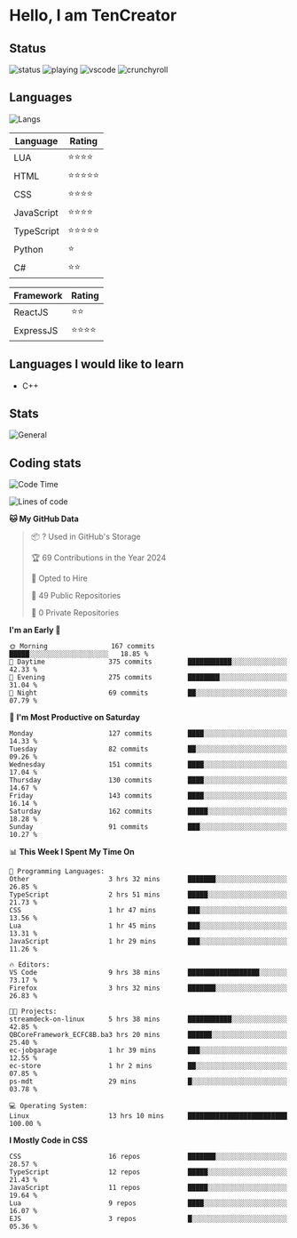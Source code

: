# Hello, I am TenCreator

## Status
![status](https://api.statusbadges.me/badge/status/518334475038359555?simple=true&style=for-the-badge)
![playing](https://api.statusbadges.me/badge/playing/518334475038359555?style=for-the-badge)
![vscode](https://api.statusbadges.me/badge/vscode/518334475038359555?style=for-the-badge)
![crunchyroll](https://api.statusbadges.me/badge/crunchyroll/518334475038359555?style=for-the-badge)

## Languages
![Langs](https://github-readme-stats.vercel.app/api/top-langs/?username=tencreator&layout=compact&theme=radical)


|Language|Rating|
|--------|------|
|LUA|⭐️⭐️⭐️⭐️|
|HTML|⭐️⭐️⭐️⭐️⭐️|
|CSS|⭐️⭐️⭐️⭐️|
|JavaScript|⭐️⭐️⭐️⭐️|
|TypeScript|⭐️⭐️⭐️⭐️⭐️|
|Python|⭐️|
|C#|⭐️⭐️ |

|Framework|Rating|
|--------|------|
|ReactJS|⭐️⭐️|
|ExpressJS|⭐️⭐️⭐️⭐️|

## Languages I would like to learn
- C++

## Stats
![General](https://github-readme-stats.vercel.app/api?username=tencreator&show_icons=true&theme=radical)

## Coding stats
<!--START_SECTION:waka-->
![Code Time](http://img.shields.io/badge/Code%20Time-61%20hrs%208%20mins-blue)

![Lines of code](https://img.shields.io/badge/From%20Hello%20World%20I%27ve%20Written-481.8%20thousand%20lines%20of%20code-blue)

**🐱 My GitHub Data** 

> 📦 ? Used in GitHub's Storage 
 > 
> 🏆 69 Contributions in the Year 2024
 > 
> 💼 Opted to Hire
 > 
> 📜 49 Public Repositories 
 > 
> 🔑 0 Private Repositories 
 > 
**I'm an Early 🐤** 

```text
🌞 Morning                167 commits         █████░░░░░░░░░░░░░░░░░░░░   18.85 % 
🌆 Daytime                375 commits         ███████████░░░░░░░░░░░░░░   42.33 % 
🌃 Evening                275 commits         ████████░░░░░░░░░░░░░░░░░   31.04 % 
🌙 Night                  69 commits          ██░░░░░░░░░░░░░░░░░░░░░░░   07.79 % 
```
📅 **I'm Most Productive on Saturday** 

```text
Monday                   127 commits         ████░░░░░░░░░░░░░░░░░░░░░   14.33 % 
Tuesday                  82 commits          ██░░░░░░░░░░░░░░░░░░░░░░░   09.26 % 
Wednesday                151 commits         ████░░░░░░░░░░░░░░░░░░░░░   17.04 % 
Thursday                 130 commits         ████░░░░░░░░░░░░░░░░░░░░░   14.67 % 
Friday                   143 commits         ████░░░░░░░░░░░░░░░░░░░░░   16.14 % 
Saturday                 162 commits         █████░░░░░░░░░░░░░░░░░░░░   18.28 % 
Sunday                   91 commits          ███░░░░░░░░░░░░░░░░░░░░░░   10.27 % 
```


📊 **This Week I Spent My Time On** 

```text
💬 Programming Languages: 
Other                    3 hrs 32 mins       ███████░░░░░░░░░░░░░░░░░░   26.85 % 
TypeScript               2 hrs 51 mins       █████░░░░░░░░░░░░░░░░░░░░   21.73 % 
CSS                      1 hr 47 mins        ███░░░░░░░░░░░░░░░░░░░░░░   13.56 % 
Lua                      1 hr 45 mins        ███░░░░░░░░░░░░░░░░░░░░░░   13.31 % 
JavaScript               1 hr 29 mins        ███░░░░░░░░░░░░░░░░░░░░░░   11.26 % 

🔥 Editors: 
VS Code                  9 hrs 38 mins       ██████████████████░░░░░░░   73.17 % 
Firefox                  3 hrs 32 mins       ███████░░░░░░░░░░░░░░░░░░   26.83 % 

🐱‍💻 Projects: 
streamdeck-on-linux      5 hrs 38 mins       ███████████░░░░░░░░░░░░░░   42.85 % 
QBCoreFramework_ECFC8B.ba3 hrs 20 mins       ██████░░░░░░░░░░░░░░░░░░░   25.40 % 
ec-jobgarage             1 hr 39 mins        ███░░░░░░░░░░░░░░░░░░░░░░   12.55 % 
ec-store                 1 hr 2 mins         ██░░░░░░░░░░░░░░░░░░░░░░░   07.85 % 
ps-mdt                   29 mins             █░░░░░░░░░░░░░░░░░░░░░░░░   03.78 % 

💻 Operating System: 
Linux                    13 hrs 10 mins      █████████████████████████   100.00 % 
```

**I Mostly Code in CSS** 

```text
CSS                      16 repos            ███████░░░░░░░░░░░░░░░░░░   28.57 % 
TypeScript               12 repos            █████░░░░░░░░░░░░░░░░░░░░   21.43 % 
JavaScript               11 repos            █████░░░░░░░░░░░░░░░░░░░░   19.64 % 
Lua                      9 repos             ████░░░░░░░░░░░░░░░░░░░░░   16.07 % 
EJS                      3 repos             █░░░░░░░░░░░░░░░░░░░░░░░░   05.36 % 
```




<!--END_SECTION:waka-->
